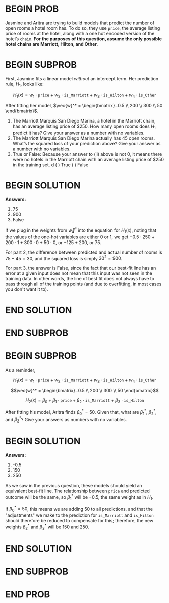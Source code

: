 # BEGIN PROB

Jasmine and Aritra are trying to build models that predict the number of open rooms a hotel room has. To do so, they use `price`, the average listing price of rooms at the hotel, along with a one hot encoded version of the hotel’s `chain`. **For the purposes of this question, assume the only possible hotel chains are Marriott, Hilton, and Other.**

# BEGIN SUBPROB

First, Jasmine fits a linear model *without* an intercept term. Her prediction rule, $H_1$, looks like:

$$H_{1}(x) = w_1 \cdot \texttt{price} + w_2 \cdot \texttt{is\_Marriott} + w_3 \cdot \texttt{is\_Hilton} + w_4 \cdot \texttt{is\_Other}$$

After fitting her model, $\vec{w}^* = \begin{bmatrix}−0.5 \\ 200 \\ 300 \\ 50 \end{bmatrix}$.

1. The Marriott Marquis San Diego Marina, a hotel in the Marriott chain, has an average listing price of $250.  How many open rooms does $H_1$ predict it has? Give your answer as a number with no variables.
2. The Marriott Marquis San Diego Marina actually has 45 open rooms. What’s the squared loss of your prediction above? Give your answer as a number with no variables.
3. True or False: Because your answer to (ii) above is not 0, it means there were no hotels in the Marriott chain with an average listing price of $250 in the training set.
 d
( ) True
( ) False

# BEGIN SOLUTION

**Answers:**

1. 75
2. 900
3. False

If we plug in the weights from $\vec{w}^*$ into the equation for $H_1(x)$, noting that the values of the one-hot variables are either 0 or 1, we get $-0.5 \cdot 250 + 200 \cdot 1 + 300 \cdot 0 + 50 \cdot 0$, or $-125 + 200$, or 75.

For part 2, the difference between predicted and actual number of rooms is $75 - 45 = 30$, and the squared loss is simply $30^2 = 900$.

For part 3, the answer is False, since the fact that our best-fit line has an error at a given input does not mean that this input was not seen in the training data. In other words, the line of best fit does not always have to pass through all of the training points (and due to overfitting, in most cases you don't want it to).

# END SOLUTION

# END SUBPROB

# BEGIN SUBPROB

As a reminder, 

$$H_{1}(x) = w_1 \cdot \texttt{price} + w_2 \cdot \texttt{is\_Marriott} + w_3 \cdot \texttt{is\_Hilton} + w_4 \cdot \texttt{is\_Other}$$

$$\vec{w}^* = \begin{bmatrix}−0.5 \\ 200 \\ 300 \\ 50 \end{bmatrix}$$

$$H_2(x) = \beta_0 + \beta_1 \cdot \texttt{price} + \beta_2 \cdot \texttt{is\_Marriott} + \beta_3 \cdot \texttt{is\_Hilton}$$

After fitting his model, Aritra finds $\beta_{0}^{*} = 50.$ Given that, what are $\beta_{1}^{*}$, $\beta_{2}^{*}$, and $\beta_{3}^{*}$? Give your answers as numbers with no variables.

# BEGIN SOLUTION

**Answers:**

1. -0.5
2. 150
3. 250

As we saw in the previous question, these models should yield an equivalent best-fit line. The relationship between `price` and predicted outcome will be the same, so $\beta_{1}^{*}$ will be $-0.5$, the same weight as in $H_1$.

If $\beta_{0}^{*} = 50$, this means we are adding 50 to all predictions, and that the "adjustments" we make to the prediction for `is_Marriott` and `is_Hilton` should therefore be reduced to compensate for this; therefore, the new weights $\beta_{2}^{*}$ and $\beta_{3}^{*}$ will be 150 and 250.


# END SOLUTION

# END SUBPROB

# END PROB
